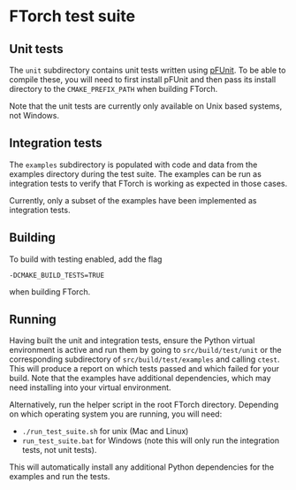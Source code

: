 # FTorch test suite

## Unit tests

The `unit` subdirectory contains unit tests written using
[pFUnit](https://github.com/Goddard-Fortran-Ecosystem/pFUnit). To be able to
compile these, you will need to first install pFUnit and then pass its install
directory to the `CMAKE_PREFIX_PATH` when building FTorch.

Note that the unit tests are currently only available on Unix based systems, not Windows.


## Integration tests

The `examples` subdirectory is populated with code and data from the examples
directory during the test suite. The examples can be run as integration tests to
verify that FTorch is working as expected in those cases.

Currently, only a subset of the examples have been implemented as integration
tests.

## Building

To build with testing enabled, add the flag
```
-DCMAKE_BUILD_TESTS=TRUE
```
when building FTorch.

## Running

Having built the unit and integration tests, ensure the Python virtual
environment is active and run them by going to `src/build/test/unit` or the
corresponding subdirectory of `src/build/test/examples` and calling `ctest`.
This will produce a report on which tests passed and which failed for your
build. Note that the examples have additional dependencies, which may need
installing into your virtual environment.

Alternatively, run the helper script in the root FTorch directory. Depending on
which operating system you are running, you will need:

- `./run_test_suite.sh` for unix (Mac and Linux)
- `run_test_suite.bat` for Windows (note this will only run the integration tests, not unit tests).

This will automatically install any additional Python dependencies for the
examples and run the tests.
